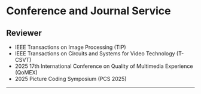 # Conference and Journal Service 
## Reviewer
- IEEE Transactions on Image Processing (TIP)
- IEEE Transactions on Circuits and Systems for Video Technology (T-CSVT)
- 2025 17th International Conference on Quality of Multimedia Experience (QoMEX)
- 2025 Picture Coding Symposium (PCS 2025)

<hr>
<div style="max-width:300px;">
  <script type="text/javascript" id="mapmyvisitors"
    src="https://mapmyvisitors.com/map.js?d=9LATkb-APCICBzmMM1cAQMoXNPBSuklHS8xT42BxUts&cl=ffffff&w=300"></script>
</div>
